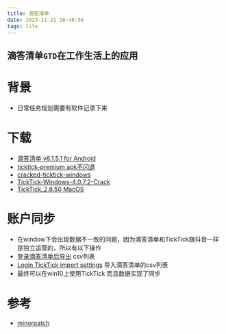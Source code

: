 ```yaml
---
title: 滴答清单
date: 2023-11-21 16:46:56
tags: life
---
```


## 滴答清单`GTD`在工作生活上的应用

# 背景
* 日常任务规划需要有软件记录下来

# 下载
* [滴答清单 v6.1.5.1 for Android](https://www.yxssp.com/26151.html)
* [ticktick-premium apk不闪退](https://apkmazon.com/ticktick-premium.html)
* [cracked-ticktick-windows](https://github.com/yazdipour/cracked-ticktick-windows)
* [TickTick-Windows-4.0.7.2-Crack](https://github.com/chesterchong/TickTick-Windows-4.0.7.2-Crack)
* [TickTick_2.6.50 MacOS](https://www.mediafire.com/file/xlozb7eohr739qq/TickTick_2.6.50(74).dmg/file)
# 账户同步
* 在window下会出现数据不一致的问题，因为滴答清单和TickTick跟抖音一样是独立运营的，所以有以下操作
* [登录滴答清单后导出](https://dida365.com/webapp/#settings/backup) csv列表
* [Login TickTick import settings](https://ticktick.com/webapp/#settings/backup) 导入滴答清单的csv列表
* 最终可以在win10上使用TickTick 而且数据实现了同步
# 参考
* [minorpatch](https://www.minorpatch.com/iosapps/page/2/)

